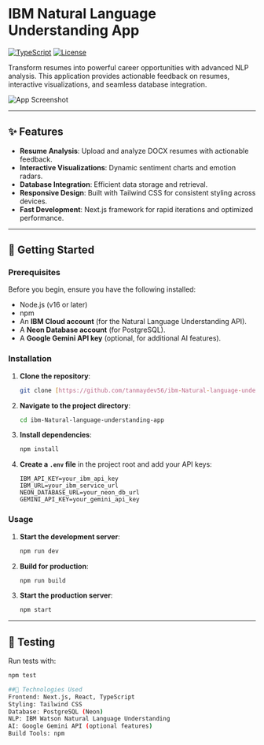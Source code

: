 # IBM Natural Language Understanding App

[![TypeScript](https://img.shields.io/badge/TypeScript-49.9%25-blue)](https://www.typescriptlang.org/)
[![License](https://img.shields.io/badge/License-MIT-green)](https://opensource.org/licenses/MIT)

Transform resumes into powerful career opportunities with advanced NLP analysis. This application provides actionable feedback on resumes, interactive visualizations, and seamless database integration.

![App Screenshot](https://via.placeholder.com/800x400?text=IBM+NLU+App+Screenshot)

---

## ✨ Features

* **Resume Analysis**: Upload and analyze DOCX resumes with actionable feedback.
* **Interactive Visualizations**: Dynamic sentiment charts and emotion radars.
* **Database Integration**: Efficient data storage and retrieval.
* **Responsive Design**: Built with Tailwind CSS for consistent styling across devices.
* **Fast Development**: Next.js framework for rapid iterations and optimized performance.

---

## 🚀 Getting Started

### Prerequisites

Before you begin, ensure you have the following installed:

* Node.js (v16 or later)
* npm
* An **IBM Cloud account** (for the Natural Language Understanding API).
* A **Neon Database account** (for PostgreSQL).
* A **Google Gemini API key** (optional, for additional AI features).

### Installation

1.  **Clone the repository**:

    ```bash
    git clone [https://github.com/tanmaydev56/ibm-Natural-language-understanding-app](https://github.com/tanmaydev56/ibm-Natural-language-understanding-app)
    ```

2.  **Navigate to the project directory**:

    ```bash
    cd ibm-Natural-language-understanding-app
    ```

3.  **Install dependencies**:

    ```bash
    npm install
    ```

4.  **Create a `.env` file** in the project root and add your API keys:

    ```
    IBM_API_KEY=your_ibm_api_key
    IBM_URL=your_ibm_service_url
    NEON_DATABASE_URL=your_neon_db_url
    GEMINI_API_KEY=your_gemini_api_key
    ```

### Usage

1.  **Start the development server**:

    ```bash
    npm run dev
    ```

2.  **Build for production**:

    ```bash
    npm run build
    ```

3.  **Start the production server**:

    ```bash
    npm start
    ```

---

## 🧪 Testing

Run tests with:

```bash
npm test

##🔧 Technologies Used
Frontend: Next.js, React, TypeScript
Styling: Tailwind CSS
Database: PostgreSQL (Neon)
NLP: IBM Watson Natural Language Understanding
AI: Google Gemini API (optional features)
Build Tools: npm
